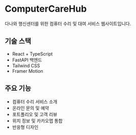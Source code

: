 # ComputerCareHub

다나와 행신센터를 위한 컴퓨터 수리 및 대여 서비스 웹사이트입니다.

## 기술 스택
- React + TypeScript
- FastAPI 백엔드
- Tailwind CSS
- Framer Motion

## 주요 기능
- 컴퓨터 수리 서비스 소개
- 온라인 문의 및 예약
- 포트폴리오 및 고객 리뷰
- 위치 정보 및 카카오맵 통합
- 반응형 디자인